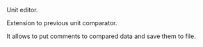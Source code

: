 Unit editor.

Extension to previous unit comparator.

It allows to put comments to compared data and save them to file.
